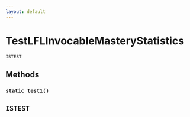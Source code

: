 ```yaml
---
layout: default
---
```

# TestLFLInvocableMasteryStatistics

`ISTEST`
## Methods
### `static test1()`

`ISTEST`
---
